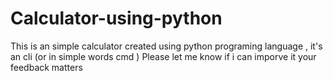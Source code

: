 # Calculator-using-python
This is an simple calculator created using python programing language , it's an cli (or in simple words cmd )
Please let me know if i can imporve it your feedback matters
